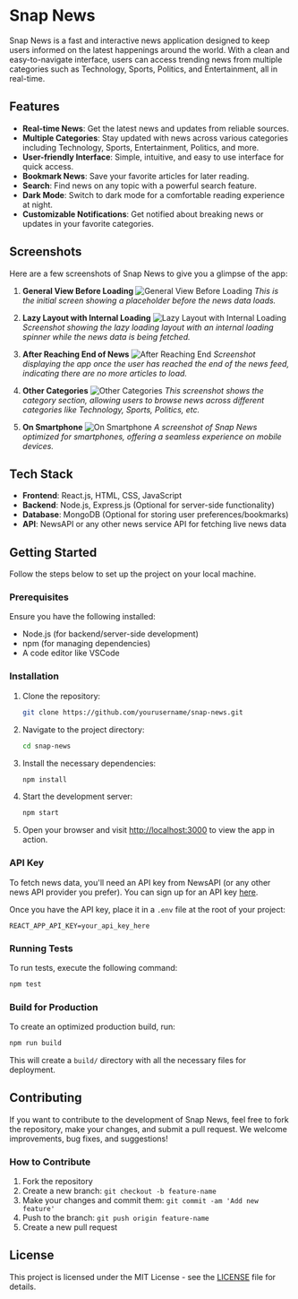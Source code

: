 # Snap News

Snap News is a fast and interactive news application designed to keep users informed on the latest happenings around the world. With a clean and easy-to-navigate interface, users can access trending news from multiple categories such as Technology, Sports, Politics, and Entertainment, all in real-time.

## Features

- **Real-time News**: Get the latest news and updates from reliable sources.
- **Multiple Categories**: Stay updated with news across various categories including Technology, Sports, Entertainment, Politics, and more.
- **User-friendly Interface**: Simple, intuitive, and easy to use interface for quick access.
- **Bookmark News**: Save your favorite articles for later reading.
- **Search**: Find news on any topic with a powerful search feature.
- **Dark Mode**: Switch to dark mode for a comfortable reading experience at night.
- **Customizable Notifications**: Get notified about breaking news or updates in your favorite categories.

## Screenshots

Here are a few screenshots of Snap News to give you a glimpse of the app:

1. **General View Before Loading**
   ![General View Before Loading](./screenshots/before_loading.png)
   *This is the initial screen showing a placeholder before the news data loads.*

2. **Lazy Layout with Internal Loading**
   ![Lazy Layout with Internal Loading](./screenshots/lazy_loading.png)
   *Screenshot showing the lazy loading layout with an internal loading spinner while the news data is being fetched.*

3. **After Reaching End of News**
   ![After Reaching End](./screenshots/end_reached.png)
   *Screenshot displaying the app once the user has reached the end of the news feed, indicating there are no more articles to load.*

4. **Other Categories**
   ![Other Categories](./screenshots/other_categories.png)
   *This screenshot shows the category section, allowing users to browse news across different categories like Technology, Sports, Politics, etc.*

5. **On Smartphone**
   ![On Smartphone](./screenshots/smartphone_view.png)
   *A screenshot of Snap News optimized for smartphones, offering a seamless experience on mobile devices.*

## Tech Stack

- **Frontend**: React.js, HTML, CSS, JavaScript
- **Backend**: Node.js, Express.js (Optional for server-side functionality)
- **Database**: MongoDB (Optional for storing user preferences/bookmarks)
- **API**: NewsAPI or any other news service API for fetching live news data

## Getting Started

Follow the steps below to set up the project on your local machine.

### Prerequisites

Ensure you have the following installed:

- Node.js (for backend/server-side development)
- npm (for managing dependencies)
- A code editor like VSCode

### Installation

1. Clone the repository:
    ```bash
    git clone https://github.com/yourusername/snap-news.git
    ```

2. Navigate to the project directory:
    ```bash
    cd snap-news
    ```

3. Install the necessary dependencies:
    ```bash
    npm install
    ```

4. Start the development server:
    ```bash
    npm start
    ```

5. Open your browser and visit [http://localhost:3000](http://localhost:3000) to view the app in action.

### API Key

To fetch news data, you'll need an API key from NewsAPI (or any other news API provider you prefer). You can sign up for an API key [here](https://newsapi.org/).

Once you have the API key, place it in a `.env` file at the root of your project:

```
REACT_APP_API_KEY=your_api_key_here
```

### Running Tests

To run tests, execute the following command:

```bash
npm test
```

### Build for Production

To create an optimized production build, run:

```bash
npm run build
```

This will create a `build/` directory with all the necessary files for deployment.

## Contributing

If you want to contribute to the development of Snap News, feel free to fork the repository, make your changes, and submit a pull request. We welcome improvements, bug fixes, and suggestions!

### How to Contribute

1. Fork the repository
2. Create a new branch: `git checkout -b feature-name`
3. Make your changes and commit them: `git commit -am 'Add new feature'`
4. Push to the branch: `git push origin feature-name`
5. Create a new pull request

## License

This project is licensed under the MIT License - see the [LICENSE](LICENSE) file for details.
